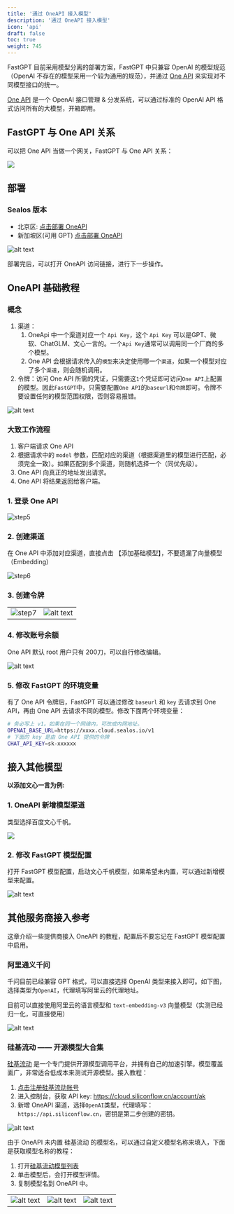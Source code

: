 ```yaml
---
title: '通过 OneAPI 接入模型'
description: '通过 OneAPI 接入模型'
icon: 'api'
draft: false
toc: true
weight: 745
---
```


FastGPT 目前采用模型分离的部署方案，FastGPT 中只兼容 OpenAI 的模型规范（OpenAI 不存在的模型采用一个较为通用的规范），并通过 [One API](https://github.com/songquanpeng/one-api) 来实现对不同模型接口的统一。

[One API](https://github.com/songquanpeng/one-api) 是一个 OpenAI 接口管理 & 分发系统，可以通过标准的 OpenAI API 格式访问所有的大模型，开箱即用。


## FastGPT 与 One API 关系

可以把 One API 当做一个网关，FastGPT 与 One API 关系：

![](/imgs/sealos-fastgpt.webp)

## 部署

### Sealos 版本

* 北京区: [点击部署 OneAPI](https://hzh.sealos.run/?openapp=system-template%3FtemplateName%3Done-api)
* 新加坡区(可用 GPT) [点击部署 OneAPI](https://cloud.sealos.io/?openapp=system-template%3FtemplateName%3Done-api)

![alt text](/imgs/image-59.png)

部署完后，可以打开 OneAPI 访问链接，进行下一步操作。

## OneAPI 基础教程

### 概念

1. 渠道：
   1. OneApi 中一个渠道对应一个 `Api Key`，这个 `Api Key` 可以是GPT、微软、ChatGLM、文心一言的。一个`Api Key`通常可以调用同一个厂商的多个模型。
   2. One API 会根据请求传入的`模型`来决定使用哪一个`渠道`，如果一个模型对应了多个`渠道`，则会随机调用。
2. 令牌：访问 One API 所需的凭证，只需要这`1`个凭证即可访问`One API`上配置的模型。因此`FastGPT`中，只需要配置`One API`的`baseurl`和`令牌`即可。令牌不要设置任何的模型范围权限，否则容易报错。

![alt text](/imgs/image-60.png)

### 大致工作流程

1. 客户端请求 One API
2. 根据请求中的 `model` 参数，匹配对应的渠道（根据渠道里的模型进行匹配，必须完全一致）。如果匹配到多个渠道，则随机选择一个（同优先级）。
3. One API 向真正的地址发出请求。
4. One API 将结果返回给客户端。

### 1. 登录 One API

![step5](/imgs/oneapi-step5.png)

### 2. 创建渠道

在 One API 中添加对应渠道，直接点击 【添加基础模型】，不要遗漏了向量模型（Embedding）

![step6](/imgs/oneapi-step6.png)

### 3. 创建令牌

| | |
| --- | --- |
| ![step7](/imgs/oneapi-step7.png) | ![alt text](/imgs/image-61.png) |

### 4. 修改账号余额

One API 默认 root 用户只有 200刀，可以自行修改编辑。

![alt text](/imgs/image-62.png)

### 5. 修改 FastGPT 的环境变量

有了 One API 令牌后，FastGPT 可以通过修改 `baseurl` 和 `key` 去请求到 One API，再由 One API 去请求不同的模型。修改下面两个环境变量：

```bash
# 务必写上 v1。如果在同一个网络内，可改成内网地址。
OPENAI_BASE_URL=https://xxxx.cloud.sealos.io/v1
# 下面的 key 是由 One API 提供的令牌
CHAT_API_KEY=sk-xxxxxx
```

## 接入其他模型

**以添加文心一言为例:**

### 1. OneAPI 新增模型渠道

类型选择百度文心千帆。

![](/imgs/oneapi-demo1.png)

### 2. 修改 FastGPT 模型配置

打开 FastGPT 模型配置，启动文心千帆模型，如果希望未内置，可以通过新增模型来配置。

![alt text](/imgs/image-103.png)


## 其他服务商接入参考

这章介绍一些提供商接入 OneAPI 的教程，配置后不要忘记在 FastGPT 模型配置中启用。

### 阿里通义千问

千问目前已经兼容 GPT 格式，可以直接选择 OpenAI 类型来接入即可。如下图，选择类型为`OpenAI`，代理填写阿里云的代理地址。

目前可以直接使用阿里云的语言模型和 `text-embedding-v3` 向量模型（实测已经归一化，可直接使用）

![alt text](/imgs/image-63.png)

### 硅基流动 —— 开源模型大合集

[硅基流动](https://cloud.siliconflow.cn/i/TR9Ym0c4) 是一个专门提供开源模型调用平台，并拥有自己的加速引擎。模型覆盖面广，非常适合低成本来测试开源模型。接入教程：

1. [点击注册硅基流动账号](https://cloud.siliconflow.cn/i/TR9Ym0c4)
2. 进入控制台，获取 API key: https://cloud.siliconflow.cn/account/ak
3. 新增 OneAPI 渠道，选择`OpenAI`类型，代理填写：`https://api.siliconflow.cn`，密钥是第二步创建的密钥。

![alt text](/imgs/image-64.png)

由于 OneAPI 未内置 硅基流动 的模型名，可以通过自定义模型名称来填入，下面是获取模型名称的教程：

1. 打开[硅基流动模型列表](https://siliconflow.cn/zh-cn/models)
2. 单击模型后，会打开模型详情。
3. 复制模型名到 OneAPI 中。

| | | |
| --- | --- | --- |
| ![alt text](/imgs/image-65.png) | ![alt text](/imgs/image-66.png)| ![alt text](/imgs/image-67.png) |

